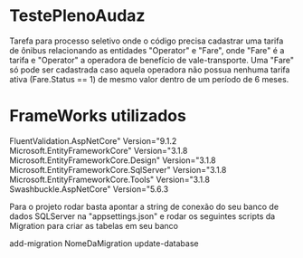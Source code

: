 # TestePlenoAudaz
Tarefa para processo seletivo onde o código precisa cadastrar uma tarifa de ônibus relacionando as entidades "Operator" e "Fare", onde "Fare" é a tarifa e "Operator" a operadora de benefício de vale-transporte. Uma "Fare" só pode ser cadastrada caso aquela operadora não possua nenhuma tarifa ativa (Fare.Status == 1) de mesmo valor dentro de um período de 6 meses.

# FrameWorks utilizados 
FluentValidation.AspNetCore" Version="9.1.2
Microsoft.EntityFrameworkCore" Version="3.1.8
Microsoft.EntityFrameworkCore.Design" Version="3.1.8
Microsoft.EntityFrameworkCore.SqlServer" Version="3.1.8
Microsoft.EntityFrameworkCore.Tools" Version="3.1.8
Swashbuckle.AspNetCore" Version="5.6.3

Para o projeto rodar basta apontar a string de conexão do seu banco de dados SQLServer na "appsettings.json" e rodar os seguintes scripts da Migration para criar as 
tabelas em seu banco 

add-migration NomeDaMigration
update-database
